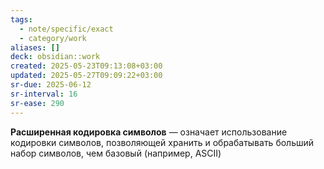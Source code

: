 ```yaml
---
tags:
  - note/specific/exact
  - category/work
aliases: []
deck: obsidian::work
created: 2025-05-23T09:13:08+03:00
updated: 2025-05-27T09:09:22+03:00
sr-due: 2025-06-12
sr-interval: 16
sr-ease: 290
---
```


**Расширенная кодировка символов**
—
означает использование кодировки символов, позволяющей хранить и обрабатывать больший набор символов, чем базовый (например, ASCII)
